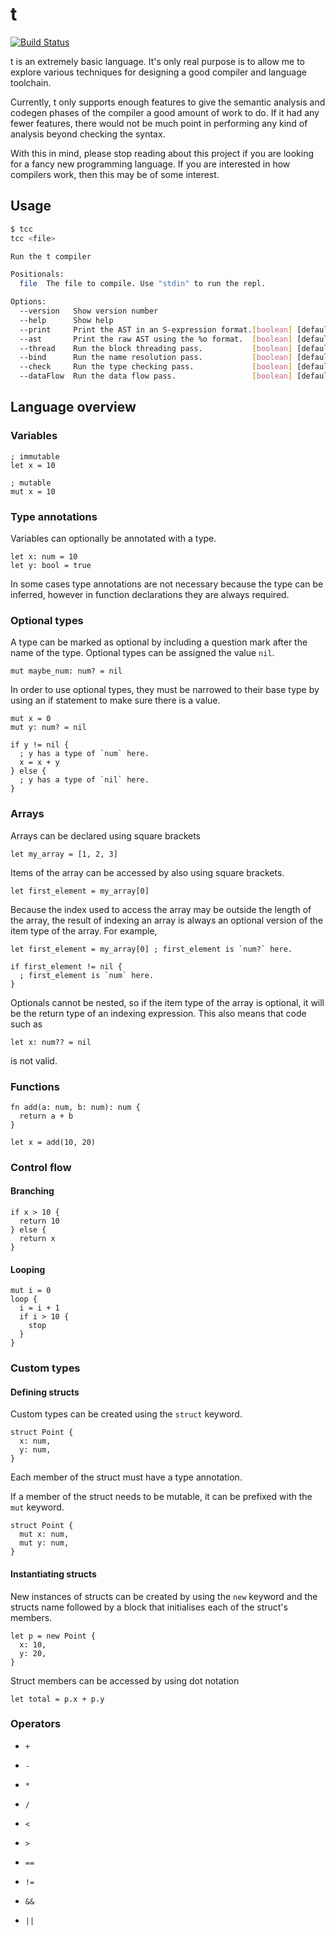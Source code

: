 # t

[![Build Status](https://travis-ci.com/thomas-crane/t.svg?token=stAj7zoP2UACMHFzdTXv&branch=master)](https://travis-ci.com/thomas-crane/t)

t is an extremely basic language. It's only real purpose is to allow me to explore various techniques for designing a good compiler and language toolchain.

Currently, t only supports enough features to give the semantic analysis and codegen phases of the compiler a good amount of work to do. If it had any fewer features, there would not be much point in performing any kind of analysis beyond checking the syntax.

With this in mind, please stop reading about this project if you are looking for a fancy new programming language. If you are interested in how compilers work, then this may be of some interest.

## Usage

```bash
$ tcc
tcc <file>

Run the t compiler

Positionals:
  file  The file to compile. Use "stdin" to run the repl.               [string]

Options:
  --version   Show version number                                      [boolean]
  --help      Show help                                                [boolean]
  --print     Print the AST in an S-expression format.[boolean] [default: false]
  --ast       Print the raw AST using the %o format.  [boolean] [default: false]
  --thread    Run the block threading pass.           [boolean] [default: false]
  --bind      Run the name resolution pass.           [boolean] [default: false]
  --check     Run the type checking pass.             [boolean] [default: false]
  --dataFlow  Run the data flow pass.                 [boolean] [default: false]
```

## Language overview


### Variables

```
; immutable
let x = 10

; mutable
mut x = 10
```

### Type annotations

Variables can optionally be annotated with a type.

```
let x: num = 10
let y: bool = true
```

In some cases type annotations are not necessary because the type can be inferred, however
in function declarations they are always required.

### Optional types

A type can be marked as optional by including a question mark after the name of the type. Optional types can be assigned the value `nil`.

```
mut maybe_num: num? = nil
```

In order to use optional types, they must be narrowed to their base type by using an if statement to make sure there is a value.

```
mut x = 0
mut y: num? = nil

if y != nil {
  ; y has a type of `num` here.
  x = x + y
} else {
  ; y has a type of `nil` here.
}
```

### Arrays

Arrays can be declared using square brackets

```
let my_array = [1, 2, 3]
```

Items of the array can be accessed by also using square brackets.

```
let first_element = my_array[0]
```

Because the index used to access the array may be outside the length of the array, the result of indexing an array is always an optional version of the item type of the array. For example,

```
let first_element = my_array[0] ; first_element is `num?` here.

if first_element != nil {
  ; first_element is `num` here.
}
```

Optionals cannot be nested, so if the item type of the array is optional, it will be the return type of an indexing expression. This also means that code such as

```
let x: num?? = nil
```

is not valid.

### Functions

```
fn add(a: num, b: num): num {
  return a + b
}

let x = add(10, 20)
```

### Control flow

#### Branching

```
if x > 10 {
  return 10
} else {
  return x
}
```

#### Looping

```
mut i = 0
loop {
  i = i + 1
  if i > 10 {
    stop
  }
}
```

### Custom types

#### Defining structs

Custom types can be created using the `struct` keyword.

```
struct Point {
  x: num,
  y: num,
}
```

Each member of the struct must have a type annotation.

If a member of the struct needs to be mutable, it can be prefixed with the `mut` keyword.

```
struct Point {
  mut x: num,
  mut y: num,
}
```

#### Instantiating structs

New instances of structs can be created by using the `new` keyword and the structs name followed by a block that initialises each of the struct's members.

```
let p = new Point {
  x: 10,
  y: 20,
}
```

Struct members can be accessed by using dot notation

```
let total = p.x + p.y
```

### Operators

+ `+`
+ `-`
+ `*`
+ `/`

+ `<`
+ `>`
+ `==`
+ `!=`

+ `&&`
+ `||`
